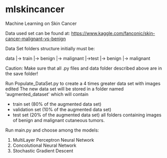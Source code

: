# mlskincancer
Machine Learning on Skin Cancer

Data used set can be found at: https://www.kaggle.com/fanconic/skin-cancer-malignant-vs-benign

Data Set folders structure initially must be:

data
	|-> train
		|-> benign
		|-> malignant
	|->test
		|-> benign
		|-> malignant

Caution: Make sure that all .py files and data folder described above are in the save folder!

Run Populate_DataSet.py to create a 4 times greater data set with images edited
The new data set will be stored in a folder named 'augmented_dataset' which will contain
* train set (80% of the augmented data set)
* validation set (10% of the augmented data set)
* test set (20% of the augmented data set)
all folders containing images of benign and malignant cutaneous tumors.

Run main.py and choose among the models:
1) MultiLayer Perceptron Neural Network
2) Concolutional Neural Network
3) Stochastic Gradient Descent
